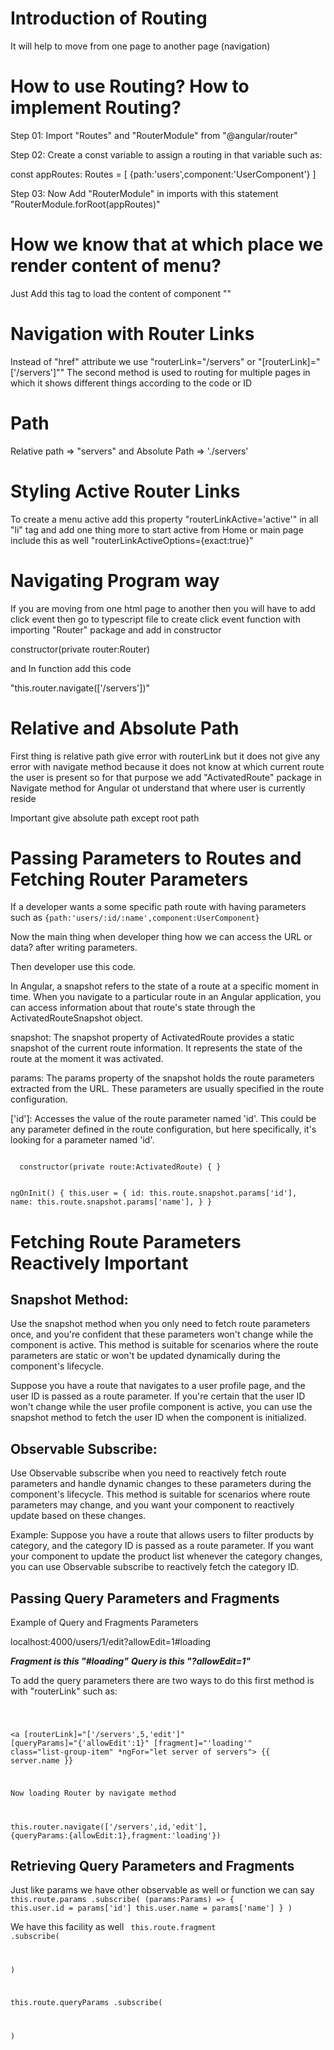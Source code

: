 # Introduction of Routing
It will help to move from one page to another page (navigation)

# How to use Routing? How to implement Routing?
Step 01: Import "Routes" and "RouterModule" from "@angular/router"

Step 02: Create a const variable to assign a routing in that variable such as:

const appRoutes: Routes = [
    {path:'users',component:'UserComponent'}
]

Step 03: Now Add "RouterModule" in imports with this statement "RouterModule.forRoot(appRoutes)"

# How we know that at which place we render content of menu?
Just Add this tag to load the content of component "<router-outlet></router-outlet>"

# Navigation with Router Links

Instead of "href" attribute we use "routerLink="/servers" or "[routerLink]="['/servers']""
The second method is used to routing for multiple pages in which it shows different things according to the code or ID

# Path

Relative path => "servers" and Absolute Path => './servers'

# Styling Active Router Links

To create a menu active add this property "routerLinkActive='active'" in all "li" tag
and add one thing more to start active from Home or main page include this as well 
"routerLinkActiveOptions={exact:true}"

# Navigating Program way

If you are moving from one html page to another then you will have to add click event then go to typescript file to create click event function with importing "Router" package and add in constructor

constructor(private router:Router)

and In function add this code

"this.router.navigate(['/servers'])"

# Relative and Absolute Path

First thing is relative path give error with routerLink but it does not give any error with navigate method because it does not know at which current route the user is present so for that purpose we add "ActivatedRoute" package in Navigate method for Angular ot understand that where user is currently reside

Important give absolute path except root path

# Passing Parameters to Routes and Fetching Router Parameters

If a developer wants a some specific path route with having parameters such as 
<code>{path:'users/:id/:name',component:UserComponent}</code>

Now the main thing when developer thing how we can access the URL or data? after writing parameters.

Then developer use this code.

In Angular, a snapshot refers to the state of a route at a specific moment in time. When you navigate to a particular route in an Angular application, you can access information about that route's state through the ActivatedRouteSnapshot object.

snapshot: The snapshot property of ActivatedRoute provides a static snapshot of the current route information. It represents the state of the route at the moment it was activated.

params: The params property of the snapshot holds the route parameters extracted from the URL. These parameters are usually specified in the route configuration.

['id']: Accesses the value of the route parameter named 'id'. This could be any parameter defined in the route configuration, but here specifically, it's looking for a parameter named 'id'.

<code>
  constructor(private route:ActivatedRoute) { }

  ngOnInit() {
    this.user = {
      id: this.route.snapshot.params['id'],
      name: this.route.snapshot.params['name'],
    }
  }
</code>


# Fetching Route Parameters Reactively Important

## Snapshot Method:

Use the snapshot method when you only need to fetch route parameters once, and you're confident that these parameters won't change while the component is active. This method is suitable for scenarios where the route parameters are static or won't be updated dynamically during the component's lifecycle.

Suppose you have a route that navigates to a user profile page, and the user ID is passed as a route parameter. If you're certain that the user ID won't change while the user profile component is active, you can use the snapshot method to fetch the user ID when the component is initialized.


## Observable Subscribe:

Use Observable subscribe when you need to reactively fetch route parameters and handle dynamic changes to these parameters during the component's lifecycle. This method is suitable for scenarios where route parameters may change, and you want your component to reactively update based on these changes.

Example:
Suppose you have a route that allows users to filter products by category, and the category ID is passed as a route parameter. If you want your component to update the product list whenever the category changes, you can use Observable subscribe to reactively fetch the category ID.


## Passing Query Parameters and Fragments

Example of Query and Fragments Parameters 
<p>localhost:4000/users/1/edit?allowEdit=1#loading</p>
<strong><i>Fragment is this "#loading"</i></strong>
<strong><i>Query is this "?allowEdit=1"</i></strong>

To add the query parameters there are two ways to do this first method is with "routerLink"
such as:

<code>

<a
[routerLink]="['/servers',5,'edit']"
[queryParams]="{'allowEdit':1}"
[fragment]="'loading'"
class="list-group-item"
*ngFor="let server of servers">
{{ server.name }}
</a>

Now loading Router by navigate method


this.router.navigate(['/servers',id,'edit'],
{queryParams:{allowEdit:1},fragment:'loading'})
</code>

## Retrieving Query Parameters and Fragments

Just like params we have other observable as well or function we can say
<code>
this.route.params
.subscribe(
    (params:Params) => {
    this.user.id = params['id']
    this.user.name = params['name']
    }
)
</code>

We have this facility as well
<code>
this.route.fragment
.subscribe(

)

this.route.queryParams
.subscribe(
 
)
</code>
